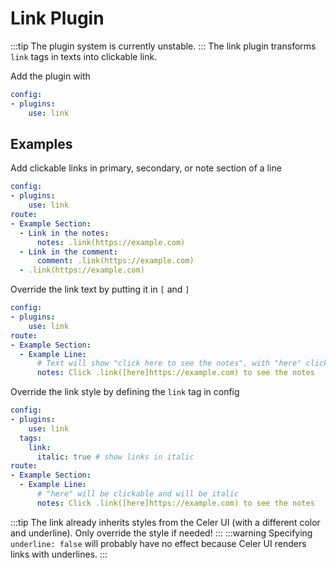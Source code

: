 # Link Plugin
:::tip
The plugin system is currently unstable.
:::
The link plugin transforms `link` tags in texts into clickable link.

Add the plugin with
```yaml
config:
- plugins:
    use: link
```

## Examples
Add clickable links in primary, secondary, or note section of a line
```yaml
config:
- plugins:
    use: link
route:
- Example Section:
  - Link in the notes:
      notes: .link(https://example.com)
  - Link in the comment:
      comment: .link(https://example.com)
  - .link(https://example.com)
```
Override the link text by putting it in `[` and `]`
```yaml
config:
- plugins:
    use: link
route:
- Example Section:
  - Example Line:
      # Text will show "click here to see the notes", with "here" clickable
      notes: Click .link([here]https://example.com) to see the notes
```
Override the link style by defining the `link` tag in config

```yaml
config:
- plugins:
    use: link
  tags:
    link:
      italic: true # show links in italic
route:
- Example Section:
  - Example Line:
      # "here" will be clickable and will be italic
      notes: Click .link([here]https://example.com) to see the notes
```
:::tip
The link already inherits styles from the Celer UI (with a different color and underline).
Only override the style if needed!
:::
:::warning
Specifying `underline: false` will probably have no effect because Celer UI renders
links with underlines.
:::
